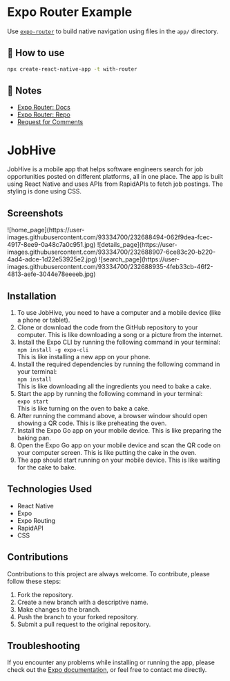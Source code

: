 # Expo Router Example

Use [`expo-router`](https://expo.github.io/router) to build native navigation using files in the `app/` directory.

## 🚀 How to use

```sh
npx create-react-native-app -t with-router
```

## 📝 Notes

- [Expo Router: Docs](https://expo.github.io/router)
- [Expo Router: Repo](https://github.com/expo/router)
- [Request for Comments](https://github.com/expo/router/discussions/1)

<h1>JobHive</h1>

<p>JobHive is a mobile app that helps software engineers search for job opportunities posted on different platforms, all in one place. The app is built using React Native and uses APIs from RapidAPIs to fetch job postings. The styling is done using CSS.</p>

<h2>Screenshots</h2>
![home_page](https://user-images.githubusercontent.com/93334700/232688494-062f9dea-fcec-4917-8ee9-0a48c7a0c951.jpg) 
![details_page](https://user-images.githubusercontent.com/93334700/232688907-6ce83c20-b220-4ad4-adce-1d22e53925e2.jpg) 
![search_page](https://user-images.githubusercontent.com/93334700/232688935-4feb33cb-46f2-4813-aefe-3044e78eeeeb.jpg)



<h2>Installation</h2>

<ol>
  <li>To use JobHive, you need to have a computer and a mobile device (like a phone or tablet).</li>
  <li>Clone or download the code from the GitHub repository to your computer. This is like downloading a song or a picture from the internet.</li>
  <li>Install the Expo CLI by running the following command in your terminal:<br>
    <code>npm install -g expo-cli</code><br>
    This is like installing a new app on your phone.
  </li>
  <li>Install the required dependencies by running the following command in your terminal:<br>
    <code>npm install</code><br>
    This is like downloading all the ingredients you need to bake a cake.
  </li>
  <li>Start the app by running the following command in your terminal:<br>
    <code>expo start</code><br>
    This is like turning on the oven to bake a cake.
  </li>
  <li>After running the command above, a browser window should open showing a QR code. This is like preheating the oven.</li>
  <li>Install the Expo Go app on your mobile device. This is like preparing the baking pan.</li>
  <li>Open the Expo Go app on your mobile device and scan the QR code on your computer screen. This is like putting the cake in the oven.</li>
  <li>The app should start running on your mobile device. This is like waiting for the cake to bake.</li>
</ol>

<h2>Technologies Used</h2>
<ul>
  <li>React Native</li>
  <li>Expo</li>
  <li>Expo Routing</li>
  <li>RapidAPI</li>
  <li>CSS</li>
</ul>

<h2>Contributions</h2>

<p>Contributions to this project are always welcome. To contribute, please follow these steps:</p>

<ol>
  <li>Fork the repository.</li>
  <li>Create a new branch with a descriptive name.</li>
  <li>Make changes to the branch.</li>
  <li>Push the branch to your forked repository.</li>
  <li>Submit a pull request to the original repository.</li>
</ol>

<h2>Troubleshooting</h2>

<p>If you encounter any problems while installing or running the app, please check out the <a href="https://docs.expo.io/">Expo documentation</a>, or feel free to contact me directly.</p>

